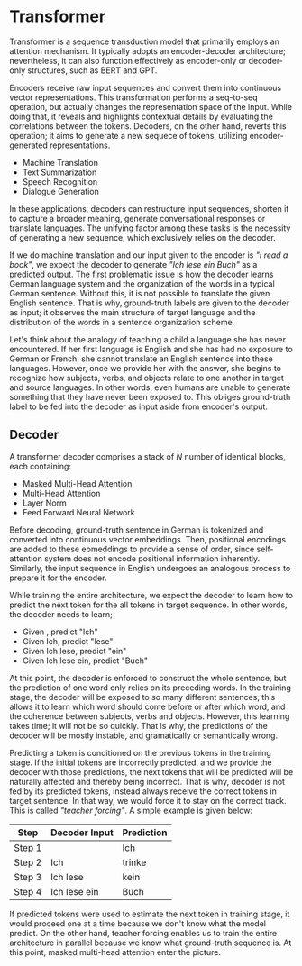 
# Transformer

Transformer is a sequence transduction model that primarily employs an attention mechanism. It typically adopts an encoder-decoder architecture; nevertheless, it can also function effectively as encoder-only or decoder-only structures, such as BERT and GPT. 

Encoders receive raw input sequences and convert them into continuous vector representations. This transformation performs a seq-to-seq operation, but actually changes the representation space of the input. While doing that, it reveals and highlights contextual details by evaluating the correlations between the tokens. Decoders, on the other hand, reverts this operation; it aims to generate a new sequece of tokens, utilizing encoder-generated representations.

- Machine Translation
- Text Summarization
- Speech Recognition
- Dialogue Generation

In these applications, decoders can restructure input sequences, shorten it to capture a broader meaning, generate conversational responses or translate languages. The unifying factor among these tasks is the necessity of generating a new sequence, which exclusively relies on the decoder. 

If we do machine translation and our input given to the encoder is *"I read a book"*, we expect the decoder to generate *"Ich lese ein Buch"* as a predicted output. The first problematic issue is how the decoder learns German language system and the organization of the words in a typical German sentence. Without this, it is not possible to translate the given English sentence. That is why, ground-truth labels are given to the decoder as input; it observes the main structure of target language and the distribution of the words in a sentence organization scheme. 

Let's think about the analogy of teaching a child a language she has never encountered. If her first language is English and she has had no exposure to German or French, she cannot translate an English sentence into these languages. However, once we provide her with the answer, she begins to recognize how subjects, verbs, and objects relate to one another in target and source languages. In other words, even humans are unable to generate something that they have never been exposed to. This obliges ground-truth label to be fed into the decoder as input aside from encoder's output. 


## Decoder

A transformer decoder comprises a stack of $N$ number of identical blocks, each containing:

- Masked Multi-Head Attention
- Multi-Head Attention
- Layer Norm
- Feed Forward Neural Network


Before decoding, ground-truth sentence in German is tokenized and converted into continuous vector embeddings. Then, positional encodings are added to these ebmeddings to provide a sense of order, since self-attention system does not encode positional information inherently. Similarly, the input sequence in English undergoes an analogous process to prepare it for the encoder. 

While training the entire architecture, we expect the decoder to learn how to predict the next token for the all tokens in target sequence. In other words, the decoder needs to learn;

- Given <start>, predict "Ich"
- Given <start> Ich, predict "lese"
- Given <start> Ich lese, predict "ein"
- Given <start> Ich lese ein, predict "Buch"

At this point, the decoder is enforced to construct the whole sentence, but the prediction of one word only relies on its preceding words. In the training stage, the decoder will be exposed to so many different sentences; this allows it to learn which word should come before or after which word, and the coherence between subjects, verbs and objects. However, this learning takes time; it will not be so quickly. That is why, the predictions of the decoder will be mostly instable, and gramatically or semantically wrong. 

Predicting a token is conditioned on the previous tokens in the training stage. If the initial tokens are incorrectly predicted, and we provide the decoder with those predictions, the next tokens that will be predicted will be naturally affected and thereby being incorrect. That is why, decoder is not fed by its predicted tokens, instead always receive the correct tokens in target sentence. In that way, we would force it to stay on the correct track. This is called *"teacher forcing"*. A simple example is given below:

| Step   | Decoder Input        | Prediction |
|--------|----------------------|------------|
| Step 1 | <start>              | Ich        |
| Step 2 | <start> Ich          | trinke     |
| Step 3 | <start> Ich lese     | kein       |
| Step 4 | <start> Ich lese ein | Buch       |


If predicted tokens were used to estimate the next token in training stage, it would proceed one at a time because we don't know what the model predict. On the other hand, teacher forcing enables us to train the entire architecture in parallel because we know what ground-truth sequence is. At this point, masked multi-head attention enter the picture. 